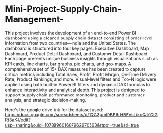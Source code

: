 # Mini-Project-Supply-Chain-Management-
This project involves the development of an end-to-end Power BI dashboard using a cleaned supply chain dataset consisting of order-level information from two countries—India and the United States. The dashboard is structured into four key pages: Executive Dashboard, Map Dashboard, Product Detail Dashboard, and Customer Detail Dashboard. Each page presents unique business insights through visualizations such as KPI cards, line charts, bar graphs, pie charts, and geo-maps. A comprehensive set of 15+ DAX measures has been created to capture critical metrics including Total Sales, Profit, Profit Margin, On-Time Delivery Rate, Product Rankings, and more. Visual-level filters and Top-N logic were applied using both built-in Power BI filters and dynamic DAX formulas to enhance interactivity and analytical depth. This project is designed to support supply chain performance monitoring, product and customer analysis, and strategic decision-making.

Here's the google drive link for the dataset used:
https://docs.google.com/spreadsheets/d/1QC3gmIDBP6rHBPVsLtknQaYClGRt3aKJ/edit?usp=sharing&ouid=107889601687962970563&rtpof=true&sd=true
